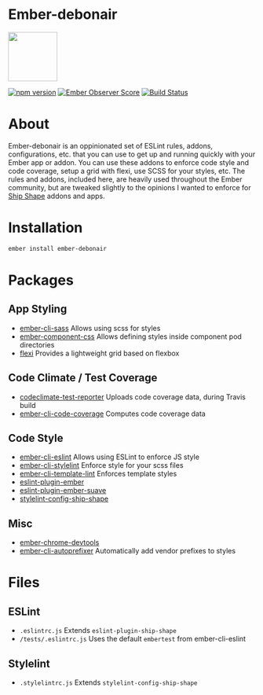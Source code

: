 # Ember-debonair

<a href="https://shipshape.io/"><img src="http://i.imgur.com/bU4ABmk.png" width="100" height="100"/></a>

[![npm version](https://badge.fury.io/js/ember-debonair.svg)](http://badge.fury.io/js/ember-debonair)
[![Ember Observer Score](http://emberobserver.com/badges/ember-debonair.svg)](http://emberobserver.com/addons/ember-debonair)
[![Build Status](https://travis-ci.org/shipshapecode/ember-debonair.svg?branch=master)](https://travis-ci.org/shipshapecode/ember-debonair)


# About
Ember-debonair is an oppinionated set of ESLint rules, addons, configurations, etc. that you can use to get up and running quickly with your Ember app or addon. You can use these addons to enforce code style and code coverage, setup a grid with flexi, use SCSS for your styles, etc. The rules and addons, included here, are heavily used throughout the Ember community, but are tweaked slightly to the opinions I wanted to enforce for [Ship Shape](https://shipshape.io) addons and apps.

# Installation
```bash
ember install ember-debonair
```
# Packages

## App Styling
* [ember-cli-sass](https://github.com/aexmachina/ember-cli-sass) Allows using scss for styles
* [ember-component-css](https://github.com/ebryn/ember-component-css) Allows defining styles inside component pod directories
* [flexi](https://github.com/html-next/flexi) Provides a lightweight grid based on flexbox

## Code Climate / Test Coverage
* [codeclimate-test-reporter](https://github.com/codeclimate/javascript-test-reporter) Uploads code coverage data, during Travis build
* [ember-cli-code-coverage](https://github.com/kategengler/ember-cli-code-coverage) Computes code coverage data

## Code Style
* [ember-cli-eslint](https://github.com/ember-cli/ember-cli-eslint) Allows using ESLint to enforce JS style
* [ember-cli-stylelint](https://github.com/billybonks/ember-cli-stylelint) Enforce style for your scss files
* [ember-cli-template-lint](https://github.com/rwjblue/ember-cli-template-lint) Enforces template styles
* [eslint-plugin-ember](https://github.com/ember-cli/eslint-plugin-ember)
* [eslint-plugin-ember-suave](https://github.com/DockYard/eslint-plugin-ember-suave)
* [stylelint-config-ship-shape](https://github.com/shipshapecode/stylelint-config-ship-shape)

## Misc
* [ember-chrome-devtools](https://github.com/dwickern/ember-chrome-devtools)
* [ember-cli-autoprefixer](https://github.com/kimroen/ember-cli-autoprefixer) Automatically add vendor prefixes to styles

# Files

## ESLint
* `.eslintrc.js` Extends `eslint-plugin-ship-shape`
* `/tests/.eslintrc.js` Uses the default `embertest` from ember-cli-eslint

## Stylelint
* `.stylelintrc.js` Extends `stylelint-config-ship-shape`
